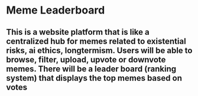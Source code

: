 # Meme Leaderboard
## This is a website platform that is like a centralized hub for memes related to existential risks, ai ethics, longtermism. Users will be able to browse, filter, upload, upvote or downvote memes. There will be a leader board (ranking system) that displays the top memes based on votes
